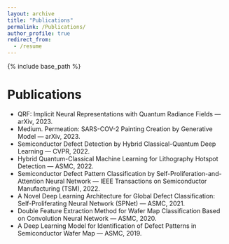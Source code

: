 ```yaml
---
layout: archive
title: "Publications"
permalink: /Publications/
author_profile: true
redirect_from:
  - /resume
---
```


{% include base_path %}

<script>
 window.difyChatbotConfig = { 
  token: 'FLDVs1lMPmClxxJW'
 }
</script>
<script
 src="https://udify.app/embed.min.js"
 id="FLDVs1lMPmClxxJW"
 defer>
</script>

Publications
======
* QRF: Implicit Neural Representations with Quantum Radiance Fields — arXiv, 2023.
* Medium. Permeation: SARS-COV-2 Painting Creation by Generative Model — arXiv, 2023.
* Semiconductor Defect Detection by Hybrid Classical-Quantum Deep Learning — CVPR, 2022.
* Hybrid Quantum-Classical Machine Learning for Lithography Hotspot Detection — ASMC, 2022.
* Semiconductor Defect Pattern Classification by Self-Proliferation-and-Attention Neural Network — IEEE Transactions on Semiconductor Manufacturing (TSM), 2022.
* A Novel Deep Learning Architecture for Global Defect Classification: Self-Proliferating Neural Network (SPNet) — ASMC, 2021.
* Double Feature Extraction Method for Wafer Map Classification Based on Convolution Neural Network — ASMC, 2020.
* A Deep Learning Model for Identification of Defect Patterns in Semiconductor Wafer Map — ASMC, 2019.

